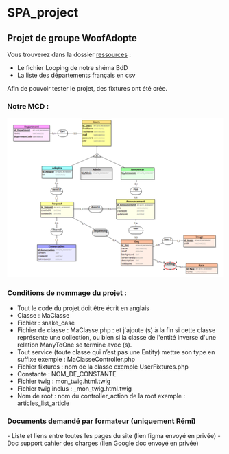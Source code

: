 # SPA_project

<h2>Projet de groupe WoofAdopte</h2>

Vous trouverez dans la dossier [ressources](ressources/) : 
 - Le fichier Looping de notre shéma BdD
 - La liste des départements français en csv

 Afin de pouvoir tester le projet, des fixtures ont été crée. 


<h3>Notre MCD :</h3>

![Image](./ressources/WoofAdopte_MCD.png)


<h3>Conditions de nommage du projet : </h3>

- Tout le code du projet doit être écrit en anglais
- Classe : MaClasse
- Fichier : snake_case
- Fichier de classe : MaClasse.php : et j'ajoute (s) à la fin si cette classe représente une collection, ou bien si la classe de l'entité inverse d'une relation ManyToOne se termine avec (s).
- Tout service (toute classe qui n’est pas une Entity) mettre son type en suffixe exemple : MaClasseController.php
- Fichier fixtures : nom de la classe exemple UserFixtures.php
- Constante : NOM_DE_CONSTANTE
- Fichier twig  : mon_twig.html.twig
- Fichier twig inclus : _mon_twig.html.twig
- Nom de root : nom du controller_action de la root exemple : articles_list_article


<h3> Documents demandé par formateur (uniquement Rémi)</h3>
 - Liste et liens entre toutes les pages du site (lien figma envoyé en privée)
 - Doc support cahier des charges (lien Google doc envoyé en privée)
